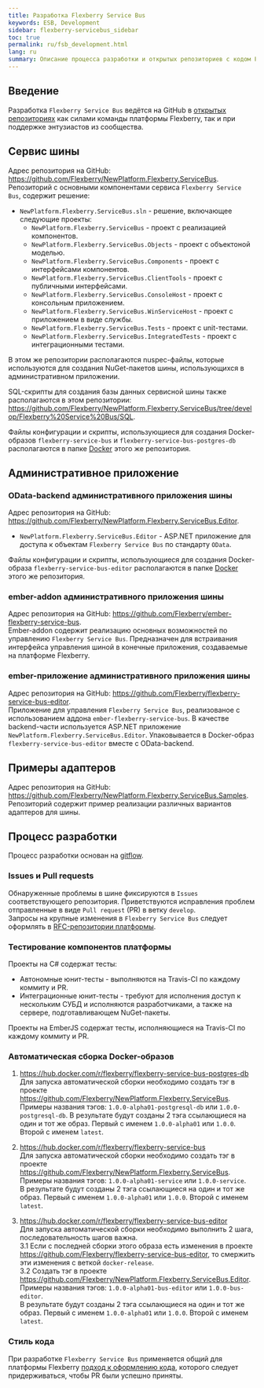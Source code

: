 ```yaml
---
title: Разработка Flexberry Service Bus
keywords: ESB, Development
sidebar: flexberry-servicebus_sidebar
toc: true
permalink: ru/fsb_development.html
lang: ru
summary: Описание процесса разработки и открытых репозиториев с кодом Flexberry Service Bus.
---
```


## Введение

Разработка `Flexberry Service Bus` ведётся на GitHub в [открытых репозиториях](https://github.com/search?q=topic%3Aservicebus+org%3AFlexberry&type=Repositories) как силами команды платформы Flexberry, так и при поддержке энтузиастов из сообщества.  

## Сервис шины

Адрес репозитория на GitHub: <https://github.com/Flexberry/NewPlatform.Flexberry.ServiceBus>.  
Репозиторий с основными компонентами сервиса `Flexberry Service Bus`, cодержит решение:

* `NewPlatform.Flexberry.ServiceBus.sln` - решение, включающее следующие проекты:
  * `NewPlatform.Flexberry.ServiceBus` - проект с реализацией компонентов.
  * `NewPlatform.Flexberry.ServiceBus.Objects` - проект с объектоной моделью.
  * `NewPlatform.Flexberry.ServiceBus.Components` - проект с интерфейсами компонентов.
  * `NewPlatform.Flexberry.ServiceBus.ClientTools` - проект с публичными интерфейсами.
  * `NewPlatform.Flexberry.ServiceBus.ConsoleHost` - проект с консольным приложением.
  * `NewPlatform.Flexberry.ServiceBus.WinServiceHost` - проект с приложением в виде службы.
  * `NewPlatform.Flexberry.ServiceBus.Tests` - проект с unit-тестами.
  * `NewPlatform.Flexberry.ServiceBus.IntegratedTests` - проект с интеграционными тестами.

В этом же репозитории располагаются nuspec-файлы, которые используются для создания NuGet-пакетов шины, использующихся в административном приложении.

SQL-скрипты для создания базы данных сервисной шины также располагаются в этом репозитории: <https://github.com/Flexberry/NewPlatform.Flexberry.ServiceBus/tree/develop/Flexberry%20Service%20Bus/SQL>.

Файлы конфигурации и скрипты, использующиеся для создания Docker-образов `flexberry-service-bus` и `flexberry-service-bus-postgres-db` располагаются в папке [Docker](https://github.com/Flexberry/NewPlatform.Flexberry.ServiceBus/tree/develop/Docker) этого же репозитория.

## Административное приложение

### OData-backend административного приложения шины

Адрес репозитория на GitHub: <https://github.com/Flexberry/NewPlatform.Flexberry.ServiceBus.Editor>.  

* `NewPlatform.Flexberry.ServiceBus.Editor` - ASP.NET приложение для доступа к объектам `Flexberry Service Bus` по стандарту `OData`.

Файлы конфигурации и скрипты, использующиеся для создания Docker-образа `flexberry-service-bus-editor`  располагаются в папке [Docker](https://github.com/Flexberry/NewPlatform.Flexberry.ServiceBus.Editor/tree/develop/Docker) этого же репозитория.

### ember-addon административного приложения шины

Адрес репозитория на GitHub: <https://github.com/Flexberry/ember-flexberry-service-bus>.  
Ember-addon содержит реализацию основных возможностей по управлению `Flexberry Service Bus`. Предназначен для встраивания интерфейса управления шиной в конечные приложения, создаваемые на платформе Flexberry.

### ember-приложение административного приложения шины

Адрес репозитория на GitHub: <https://github.com/Flexberry/flexberry-service-bus-editor>.  
Приложение для управления `Flexberry Service Bus`, реализованое с использованием аддона `ember-flexberry-service-bus`. В качестве backend-части используется ASP.NET приложение `NewPlatform.Flexberry.ServiceBus.Editor`. Упаковывается в Docker-образ `flexberry-service-bus-editor` вместе с OData-backend.

## Примеры адаптеров

Адрес репозитория на GitHub: <https://github.com/Flexberry/NewPlatform.Flexberry.ServiceBus.Samples>.  
Репозиторий содержит пример реализации различных вариантов адаптеров для шины.

## Процесс разработки

Процесс разработки основан на [gitflow](https://proglib.io/p/git-github-gitflow/).

### Issues и Pull requests

Обнаруженные проблемы в шине фиксируются в `Issues` соответствующего репозитория. Приветствуются исправления проблем отправленные в виде `Pull request` (PR) в ветку `develop`.  
Запросы на крупные изменения в `Flexberry Service Bus` следует оформлять в [RFC-репозитории платформы](https://github.com/Flexberry/rfcs).

### Тестирование компонентов платформы

Проекты на C# содержат тесты:
* Автономные юнит-тесты - выполняются на Travis-CI по каждому коммиту и PR.
* Интеграционные юнит-тесты - требуют для исполнения доступ к нескольким СУБД и исполняются разработчиками, а также на сервере, подготавливающем NuGet-пакеты.

Проекты на EmberJS содержат тесты, исполняющиеся на Travis-CI по каждому коммиту и PR.

### Автоматическая сборка Docker-образов

1.  <https://hub.docker.com/r/flexberry/flexberry-service-bus-postgres-db>  
Для запуска автоматической сборки необходимо создать тэг в проекте <https://github.com/Flexberry/NewPlatform.Flexberry.ServiceBus>.  
Примеры названия тэгов: `1.0.0-alpha01-postgresql-db` или `1.0.0-postgresql-db`.
В результате будут созданы 2 тэга ссылающиеся на один и тот же образ. Первый с именем `1.0.0-alpha01` или `1.0.0`. Второй с именем `latest`.

2.  <https://hub.docker.com/r/flexberry/flexberry-service-bus>  
Для запуска автоматической сборки необходимо создать тэг в проекте <https://github.com/Flexberry/NewPlatform.Flexberry.ServiceBus>.  
Примеры названия тэгов: `1.0.0-alpha01-service` или `1.0.0-service`.  
В результате будут созданы 2 тэга ссылающиеся на один и тот же образ. Первый с именем `1.0.0-alpha01` или `1.0.0`. Второй с именем `latest`.

3. <https://hub.docker.com/r/flexberry/flexberry-service-bus-editor>  
Для запуска автоматической сборки необходимо выполнить 2 шага, последовательность шагов важна.  
3.1 Если с последней сборки этого образа есть изменения в проекте <https://github.com/Flexberry/flexberry-service-bus-editor>, то смержить эти изменения с веткой `docker-release`.  
3.2 Создать тэг в проекте <https://github.com/Flexberry/NewPlatform.Flexberry.ServiceBus.Editor>. Примеры названия тэгов: `1.0.0-alpha01-bus-editor` или `1.0.0-bus-editor`.  
В результате будут созданы 2 тэга ссылающиеся на один и тот же образ. Первый с именем `1.0.0-alpha01` или `1.0.0`. Второй с именем `latest`.

### Стиль кода

При разработке `Flexberry Service Bus` применяется общий для платформы Flexberry [подход к оформлению кода](fp_code-style.html), которого следует придерживаться, чтобы PR были успешно приняты.
